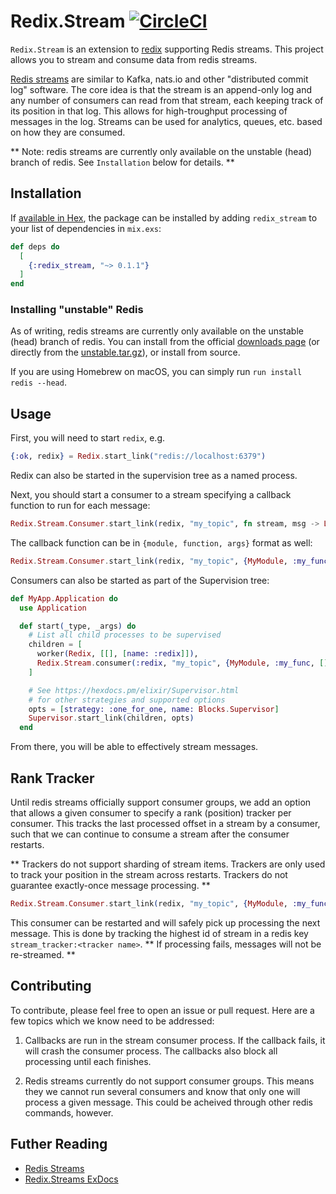 # Redix.Stream [![CircleCI](https://circleci.com/gh/hayesgm/redix_stream.svg?style=svg)](https://circleci.com/gh/hayesgm/redix_stream)

`Redix.Stream` is an extension to [redix](https://github.com/whatyouhide/redix) supporting Redis streams. This project allows you to stream and consume data from redis streams.

[Redis streams](http://antirez.com/news/114) are similar to Kafka, nats.io and other "distributed commit log" software. The core idea is that the stream is an append-only log and any number of consumers can read from that stream, each keeping track of its position in that log. This allows for high-troughput processing of messages in the log. Streams can be used for analytics, queues, etc. based on how they are consumed.

** Note: redis streams are currently only available on the unstable (head) branch of redis. See `Installation` below for details. **

## Installation

If [available in Hex](https://hex.pm/docs/publish), the package can be installed
by adding `redix_stream` to your list of dependencies in `mix.exs`:

```elixir
def deps do
  [
    {:redix_stream, "~> 0.1.1"}
  ]
end
```

### Installing "unstable" Redis

As of writing, redis streams are currently only available on the unstable (head) branch of redis. You can install from the official [downloads page](https://redis.io/download) (or directly from the [unstable.tar.gz](https://github.com/antirez/redis/archive/unstable.tar.gz)), or install from source.

If you are using Homebrew on macOS, you can simply run `run install redis --head`.

## Usage

First, you will need to start `redix`, e.g.

```elixir
{:ok, redix} = Redix.start_link("redis://localhost:6379")
```

Redix can also be started in the supervision tree as a named process.

Next, you should start a consumer to a stream specifying a callback function to run for each message:

```elixir
Redix.Stream.Consumer.start_link(redix, "my_topic", fn stream, msg -> Logger.info("Got message #{inspect msg} from stream #{stream}") end)
```

The callback function can be in `{module, function, args}` format as well:

```elixir
Redix.Stream.Consumer.start_link(redix, "my_topic", {MyModule, :my_func, []})
```

Consumers can also be started as part of the Supervision tree:

```elixir
def MyApp.Application do
  use Application

  def start(_type, _args) do
    # List all child processes to be supervised
    children = [
      worker(Redix, [[], [name: :redix]]),
      Redix.Stream.consumer(:redix, "my_topic", {MyModule, :my_func, []})
    ]

    # See https://hexdocs.pm/elixir/Supervisor.html
    # for other strategies and supported options
    opts = [strategy: :one_for_one, name: Blocks.Supervisor]
    Supervisor.start_link(children, opts)
  end
```

From there, you will be able to effectively stream messages.

## Rank Tracker

Until redis streams officially support consumer groups, we add an option that allows a given consumer to specify a rank (position) tracker per consumer. This tracks the last processed offset in a stream by a consumer, such that we can continue to consume a stream after the consumer restarts.

** Trackers do not support sharding of stream items. Trackers are only used to track your position in the stream across restarts. Trackers do not guarantee exactly-once message processing. **

```elixir
Redix.Stream.Consumer.start_link(redix, "my_topic", {MyModule, :my_func, []}, tracker: "my_stream_tracker")
```

This consumer can be restarted and will safely pick up processing the next message. This is done by tracking the highest id of stream in a redis key `stream_tracker:<tracker name>`. ** If processing fails, messages will not be re-streamed. **

## Contributing

To contribute, please feel free to open an issue or pull request. Here are a few topics which we know need to be addressed:

 1. Callbacks are run in the stream consumer process. If the callback fails, it will crash the consumer process. The callbacks also block all processing until each finishes.

 2. Redis streams currently do not support consumer groups. This means they we cannot run several consumers and know that only one will process a given message. This could be acheived through other redis commands, however.

## Futher Reading

* [Redis Streams](http://antirez.com/news/114)
* [Redix.Streams ExDocs](https://hexdocs.pm/redix_stream)
